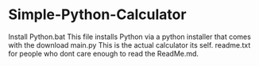 # Simple-Python-Calculator
Install Python.bat
This file installs Python via a python installer that comes with the download
main.py
This is the actual calculator its self.
readme.txt
for people who dont care enough to read the ReadMe.md.
~~~~~~~~~~~~~~~~~~~~~~~~~~
